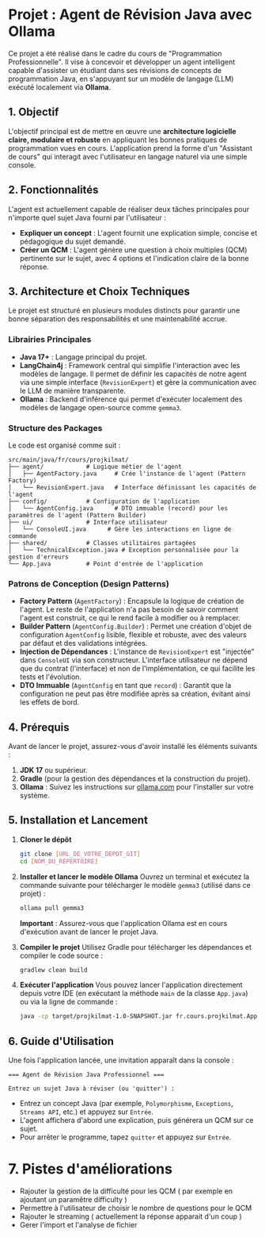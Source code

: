 # Projet : Agent de Révision Java avec Ollama

Ce projet a été réalisé dans le cadre du cours de "Programmation Professionnelle". Il vise à concevoir et développer un agent intelligent capable d'assister un étudiant dans ses révisions de concepts de programmation Java, en s'appuyant sur un modèle de langage (LLM) exécuté localement via **Ollama**.

## 1. Objectif

L'objectif principal est de mettre en œuvre une **architecture logicielle claire, modulaire et robuste** en appliquant les bonnes pratiques de programmation vues en cours. L'application prend la forme d'un "Assistant de cours" qui interagit avec l'utilisateur en langage naturel via une simple console.

## 2. Fonctionnalités

L'agent est actuellement capable de réaliser deux tâches principales pour n'importe quel sujet Java fourni par l'utilisateur :

*   **Expliquer un concept** : L'agent fournit une explication simple, concise et pédagogique du sujet demandé.
*   **Créer un QCM** : L'agent génère une question à choix multiples (QCM) pertinente sur le sujet, avec 4 options et l'indication claire de la bonne réponse.

## 3. Architecture et Choix Techniques

Le projet est structuré en plusieurs modules distincts pour garantir une bonne séparation des responsabilités et une maintenabilité accrue.

### Librairies Principales
*   **Java 17+** : Langage principal du projet.
*   **LangChain4j** : Framework central qui simplifie l'interaction avec les modèles de langage. Il permet de définir les capacités de notre agent via une simple interface (`RevisionExpert`) et gère la communication avec le LLM de manière transparente.
*   **Ollama** : Backend d'inférence qui permet d'exécuter localement des modèles de langage open-source comme `gemma3`.

### Structure des Packages
Le code est organisé comme suit :
```
src/main/java/fr/cours/projkilmat/
├── agent/            # Logique métier de l'agent
│   ├── AgentFactory.java     # Crée l'instance de l'agent (Pattern Factory)
│   └── RevisionExpert.java   # Interface définissant les capacités de l'agent
├── config/           # Configuration de l'application
│   └── AgentConfig.java      # DTO immuable (record) pour les paramètres de l'agent (Pattern Builder)
├── ui/               # Interface utilisateur
│   └── ConsoleUI.java      # Gère les interactions en ligne de commande
├── shared/           # Classes utilitaires partagées
│   └── TechnicalException.java # Exception personnalisée pour la gestion d'erreurs
└── App.java          # Point d'entrée de l'application
```

### Patrons de Conception (Design Patterns)
*   **Factory Pattern** (`AgentFactory`) : Encapsule la logique de création de l'agent. Le reste de l'application n'a pas besoin de savoir comment l'agent est construit, ce qui le rend facile à modifier ou à remplacer.
*   **Builder Pattern** (`AgentConfig.Builder`) : Permet une création d'objet de configuration `AgentConfig` lisible, flexible et robuste, avec des valeurs par défaut et des validations intégrées.
*   **Injection de Dépendances** : L'instance de `RevisionExpert` est "injectée" dans `ConsoleUI` via son constructeur. L'interface utilisateur ne dépend que du contrat (l'interface) et non de l'implémentation, ce qui facilite les tests et l'évolution.
*   **DTO Immuable** (`AgentConfig` en tant que `record`) : Garantit que la configuration ne peut pas être modifiée après sa création, évitant ainsi les effets de bord.

## 4. Prérequis

Avant de lancer le projet, assurez-vous d'avoir installé les éléments suivants :

1.  **JDK 17** ou supérieur.
2.  **Gradle** (pour la gestion des dépendances et la construction du projet).
3.  **Ollama** : Suivez les instructions sur [ollama.com](https://ollama.com/) pour l'installer sur votre système.

## 5. Installation et Lancement

1.  **Cloner le dépôt**
    ```sh
    git clone [URL_DE_VOTRE_DEPOT_GIT]
    cd [NOM_DU_REPERTOIRE]
    ```

2.  **Installer et lancer le modèle Ollama**
    Ouvrez un terminal et exécutez la commande suivante pour télécharger le modèle `gemma3` (utilisé dans ce projet) :
    ```sh
    ollama pull gemma3
    ```
    **Important** : Assurez-vous que l'application Ollama est en cours d'exécution avant de lancer le projet Java.

3.  **Compiler le projet**
    Utilisez Gradle pour télécharger les dépendances et compiler le code source :
    ```sh
    gradlew clean build
    ```

4.  **Exécuter l'application**
    Vous pouvez lancer l'application directement depuis votre IDE (en exécutant la méthode `main` de la classe `App.java`) ou via la ligne de commande :
    ```sh
    java -cp target/projkilmat-1.0-SNAPSHOT.jar fr.cours.projkilmat.App
    ```

## 6. Guide d'Utilisation

Une fois l'application lancée, une invitation apparaît dans la console :

```
=== Agent de Révision Java Professionnel ===

Entrez un sujet Java à réviser (ou 'quitter') :
```

*   Entrez un concept Java (par exemple, `Polymorphisme`, `Exceptions`, `Streams API`, etc.) et appuyez sur `Entrée`.
*   L'agent affichera d'abord une explication, puis générera un QCM sur ce sujet.
*   Pour arrêter le programme, tapez `quitter` et appuyez sur `Entrée`.

# 7. Pistes d'améliorations

* Rajouter la gestion de la difficulté pour les QCM ( par exemple en ajoutant un paramêtre difficulty )
* Permettre à l'utilisateur de choisir le nombre de questions pour le QCM
* Rajouter le streaming ( actuellement la réponse apparait d'un coup )
* Gerer l'import et l'analyse de fichier 
